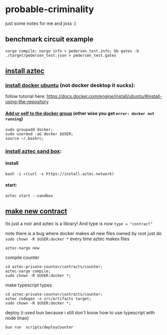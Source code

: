 # probable-criminality
just some  notes for me and joss :)


## benchmark circuit example
```shell
nargo compile; nargo info > pedersen_test.info; bb gates -b ./target/pedersen_test.json > pedersen_test.gates
```


## [install aztec](https://docs.aztec.network/developers/getting_started)
### [install docker ubuntu]( https://docs.docker.com/engine/install/ubuntu/#install-using-the-repository) (not docker desktop it sucks):
follow tutorial here: https://docs.docker.com/engine/install/ubuntu/#install-using-the-repository
  
<!-- #### Add to ur apt repo:    
```shell
# Add Docker's official GPG key:
sudo apt-get update
sudo apt-get install ca-certificates curl
sudo install -m 0755 -d /etc/apt/keyrings
sudo curl -fsSL https://download.docker.com/linux/ubuntu/gpg -o /etc/apt/keyrings/docker.asc
sudo chmod a+r /etc/apt/keyrings/docker.asc

# Add the repository to Apt sources:
echo \
  "deb [arch=$(dpkg --print-architecture) signed-by=/etc/apt/keyrings/docker.asc] https://download.docker.com/linux/ubuntu \
  $(. /etc/os-release && echo "${UBUNTU_CODENAME:-$VERSION_CODENAME}") stable" | \
  sudo tee /etc/apt/sources.list.d/docker.list > /dev/null
sudo apt-get update
```  
    
#### install it:   
```shell
sudo apt-get install docker-ce docker-ce-cli containerd.io docker-buildx-plugin docker-compose-plugin
``` -->
   
#### [Add ur self to the docker group](https://docs.docker.com/engine/install/linux-postinstall/) (other wise you get `error: docker not running`)  
```shell
sudo groupadd docker;
sudo usermod -aG docker $USER;
source ~/.bashrc;
```

### [install aztec sand box](https://docs.aztec.network/developers/getting_started#install-the-sandbox):  
#### install  
`bash -i <(curl -s https://install.aztec.network)`    
  
#### start:   
`aztec start --sandbox`


## [make new contract](https://docs.aztec.network/developers/tutorials/codealong/contract_tutorials/counter_contract)
Its just a noir and aztec is a library! And type is now `type = "contract"`



note there is a bug where docker makes all new files owned by root
just do `sudo chown -R $USER:docker *` every time aztec makes files
```shell
aztec-nargo new 
```


compile counter  
```shell
cd aztec-private-counter/contracts/counter;
aztec-nargo compile;
sudo chown -R $USER:docker *;
```

make typescript types
```shell
cd aztec-private-counter/contracts/counter;
aztec codegen -o src/artifacts target;
sudo chown -R $USER:docker *;
```

deploy (i used bun because i still don't know how to use typescript with node lmao)
```shell
bun run  scripts/deployCounter
```
